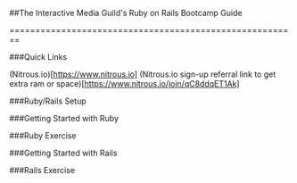 ##The Interactive Media Guild's Ruby on Rails Bootcamp Guide

========================================================

###Quick Links

(Nitrous.io)[https://www.nitrous.io]
(Nitrous.io sign-up referral link to get extra ram or space)[https://www.nitrous.io/join/qC8ddqET1Ak]

###Ruby/Rails Setup

###Getting Started with Ruby

###Ruby Exercise

###Getting Started with Rails

###Rails Exercise